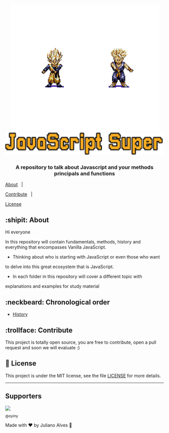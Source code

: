 
  

<h1  align="center">

<img  alt="JavaScript Master"  src="./assets/img/super.gif"  height="400" />

<img  alt="Logo JavaScript"  src="./assets/svg/logo.svg"  height="70">

</h1>

  
  

<h3  align="center">

A repository to talk about Javascript and your methods principals and functions

</h3>

  
  

<p  align="center">

<a  href="#shipt-about">About</a>&nbsp;&nbsp;&nbsp;|&nbsp;&nbsp;&nbsp;

<a  href="#trollface-contribute">Contribute</a>&nbsp;&nbsp;&nbsp;|&nbsp;&nbsp;&nbsp;

<a  href="#memo-license">License</a>

</p>

  

## :shipit: About

  

Hi everyone

In this repository will contain fundamentals, methods, history and everything that encompasses Vanilla JavaScript.

  

- Thinking about who is starting with JavaScript or even those who want

to delve into this great ecosystem that is JavaScript.

- In each folder in this repository will cover a different topic with

explanations and examples for study material

  

## :neckbeard: Chronological order 

  

 -  [History](./history)

  

## :trollface: Contribute

  

This project is totally open source, you are free to contribute, open a pull request and soon we will evaluate :)

  

## :memo: License

  

This project is under the MIT license, see the file [LICENSE](LICENSE.md) for more details.

  

---

## Supporters

  

[<img src="https://avatars1.githubusercontent.com/u/65086058?s=200&v=4" width=115><br><sub>@oyiny</sub>](https://github.com/oyiny)

  

Made with ♥ by Juliano Alves :wave: